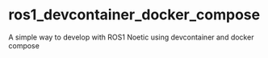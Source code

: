 # ros1_devcontainer_docker_compose
A simple way to develop with ROS1 Noetic using devcontainer and docker compose
